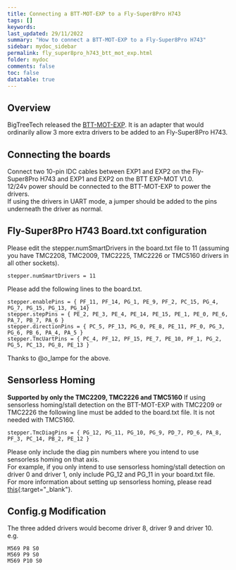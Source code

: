 ```yaml
---
title: Connecting a BTT-MOT-EXP to a Fly-Super8Pro H743
tags: []
keywords: 
last_updated: 29/11/2022
summary: "How to connect a BTT-MOT-EXP to a Fly-Super8Pro H743"
sidebar: mydoc_sidebar
permalink: fly_super8pro_h743_btt_mot_exp.html
folder: mydoc
comments: false
toc: false
datatable: true
---
```


## Overview

BigTreeTech released the [BTT-MOT-EXP](https://github.com/bigtreetech/BTT-Expansion-module/tree/master/BTT%20EXP-MOT). It is an adapter that would ordinarily allow 3 more extra drivers to be added to an Fly-Super8Pro H743.  

## Connecting the boards

Connect two 10-pin IDC cables between EXP1 and EXP2 on the Fly-Super8Pro H743 and EXP1 and EXP2 on the BTT EXP-MOT V1.0.  
12/24v power should be connected to the BTT-MOT-EXP to power the drivers.  
If using the drivers in UART mode, a jumper should be added to the pins underneath the driver as normal.  

## Fly-Super8Pro H743 Board.txt configuration

Please edit the stepper.numSmartDrivers in the board.txt file to 11 (assuming you have TMC2208, TMC2009, TMC2225, TMC2226 or TMC5160 drivers in all other sockets).  

```text
stepper.numSmartDrivers = 11
```

Please add the following lines to the board.txt.  

```text
stepper.enablePins = { PF_11, PF_14, PG_1, PE_9, PF_2, PC_15, PG_4, PG_7, PG_15, PG_13, PG_14}
stepper.stepPins = { PE_2, PE_3, PE_4, PE_14, PE_15, PE_1, PE_0, PE_6, PA_7, PB_7, PA_6 }
stepper.directionPins = { PC_5, PF_13, PG_0, PE_8, PE_11, PF_0, PG_3, PG_6, PB_6, PA_4, PA_5 }
stepper.TmcUartPins = { PC_4, PF_12, PF_15, PE_7, PE_10, PF_1, PG_2, PG_5, PC_13, PG_8, PE_13 }
```

Thanks to @o_lampe for the above.

## Sensorless Homing

**Supported by only the TMC2209, TMC2226 and TMC5160**
If using sensorless homing/stall detection on the BTT-MOT-EXP with TMC2209 or TMC2226 the following line must be added to the board.txt file. It is not needed with TMC5160.

```text
stepper.TmcDiagPins = { PG_12, PG_11, PG_10, PG_9, PD_7, PD_6, PA_8, PF_3, PC_14, PB_2, PE_12 }
```

Please only include the diag pin numbers where you intend to use sensorless homing on that axis.  
For example, if you only intend to use sensorless homing/stall detection on driver 0 and driver 1, only include PG_12 and PG_11 in your board.txt file.  
For more information about setting up sensorless homing, please read [this](fly_super8pro_h743_sensorless.html){:target="_blank"}.  

## Config.g Modification

The three added drivers would become driver 8, driver 9 and driver 10.  
e.g.

```text
M569 P8 S0
M569 P9 S0
M569 P10 S0
```
